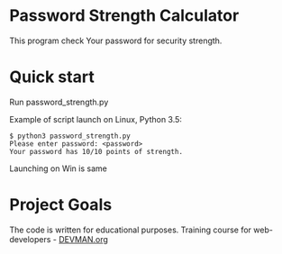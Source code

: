 # Password Strength Calculator

This program check Your password for security strength.

# Quick start

Run password_strength.py

Example of script launch on Linux, Python 3.5:

```#!bash
$ python3 password_strength.py
Please enter password: <password>
Your password has 10/10 points of strength.
```

Launching on Win is same

# Project Goals

The code is written for educational purposes. Training course for web-developers - [DEVMAN.org](https://devman.org)
